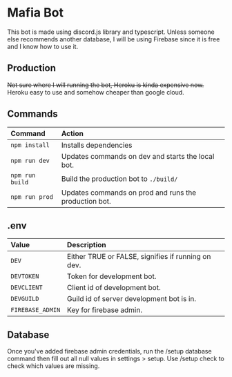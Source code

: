 # Mafia Bot

This bot is made using discord.js library and typescript. Unless someone else recommends another database, I will be using Firebase since it is free and I know how to use it.

## Production

~~Not sure where I will running the bot, Heroku is kinda expensive now.~~ Heroku easy to use and somehow cheaper than google cloud.

## Commands

| Command                   | Action                                                 |
| :------------------------ | :------------------------------------------------------|
| `npm install`             | Installs dependencies                                  |
| `npm run dev`             | Updates commands on dev and starts the local bot.      |
| `npm run build`           | Build the production bot to `./build/`                 |
| `npm run prod`            | Updates commands on prod and runs the production bot.  |

## .env

| Value                     | Description                                            |
| :------------------------ | :------------------------------------------------------|
| `DEV`                     | Either TRUE or FALSE, signifies if running on dev.     |
| `DEVTOKEN`                | Token for development bot.                             |
| `DEVCLIENT`               | Client id of development bot.                          |
| `DEVGUILD`                | Guild id of server development bot is in.              |
| `FIREBASE_ADMIN`          | Key for firebase admin.                                |

## Database

Once you've added firebase admin credentials, run the /setup database command then fill out all null values in settings > setup. Use /setup check to check which values are missing.



